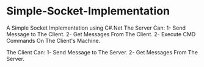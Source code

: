 # Simple-Socket-Implementation
A Simple Socket Implementation using C#.Net
The Server Can:
1- Send Message to The Client.
2- Get Messages From The Client.
2- Execute CMD Commands On The Client's Machine.

The Client Can:
1- Send Message to The Server.
2- Get Messages From The Server.
